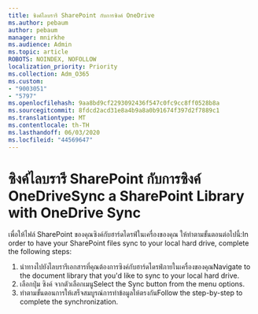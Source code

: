 ```yaml
---
title: ซิงค์ไลบรารี SharePoint กับการซิงค์ OneDrive
ms.author: pebaum
author: pebaum
manager: mnirkhe
ms.audience: Admin
ms.topic: article
ROBOTS: NOINDEX, NOFOLLOW
localization_priority: Priority
ms.collection: Adm_O365
ms.custom:
- "9003051"
- "5797"
ms.openlocfilehash: 9aa8bd9cf2293092436f547c0fc9cc8ff0528b8a
ms.sourcegitcommit: 8fdcd2acd31e8a4b9a8a0b91674f397d2f7889c1
ms.translationtype: MT
ms.contentlocale: th-TH
ms.lasthandoff: 06/03/2020
ms.locfileid: "44569647"
---
```

# <a name="sync-a-sharepoint-library-with-onedrive-sync"></a><span data-ttu-id="fae57-102">ซิงค์ไลบรารี SharePoint กับการซิงค์ OneDrive</span><span class="sxs-lookup"><span data-stu-id="fae57-102">Sync a SharePoint Library with OneDrive Sync</span></span>

<span data-ttu-id="fae57-103">เพื่อให้ไฟล์ SharePoint ของคุณซิงค์กับฮาร์ดไดรฟ์ในเครื่องของคุณ ให้ทําตามขั้นตอนต่อไปนี้:</span><span class="sxs-lookup"><span data-stu-id="fae57-103">In order to have your SharePoint files sync to your local hard drive, complete the following steps:</span></span>

1. <span data-ttu-id="fae57-104">นําทางไปยังไลบรารีเอกสารที่คุณต้องการซิงค์กับฮาร์ดไดรฟ์ภายในเครื่องของคุณ</span><span class="sxs-lookup"><span data-stu-id="fae57-104">Navigate to the document library that you'd like to sync to your local hard drive.</span></span>
2. <span data-ttu-id="fae57-105">เลือกปุ่ม ซิงค์ จากตัวเลือกเมนู</span><span class="sxs-lookup"><span data-stu-id="fae57-105">Select the Sync button from the menu options.</span></span>
3. <span data-ttu-id="fae57-106">ทําตามขั้นตอนการให้เสร็จสมบูรณ์การทําข้อมูลให้ตรงกัน</span><span class="sxs-lookup"><span data-stu-id="fae57-106">Follow the step-by-step to complete the synchronization.</span></span>
